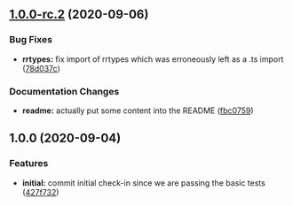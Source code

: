 ## [1.0.0-rc.2](https://github.com/RobertFischer/fetch-dns/compare/v1.0.0-rc.1...v1.0.0-rc.2) (2020-09-06)


### Bug Fixes

* **rrtypes:** fix import of rrtypes which was erroneously left as a .ts import ([78d037c](https://github.com/RobertFischer/fetch-dns/commit/78d037cc178ee1216645ebd915f96045108f782c))


### Documentation Changes

* **readme:** actually put some content into the README ([fbc0759](https://github.com/RobertFischer/fetch-dns/commit/fbc075981f4b78210aa1e6361ce90b0c8cfcc9bf))

## 1.0.0 (2020-09-04)

### Features

* **initial:** commit initial check-in since we are passing the basic tests ([427f732](https://github.com/RobertFischer/fetch-dns/commit/427f732a70b1efc135d96e53522a8be4be3c6d62))
